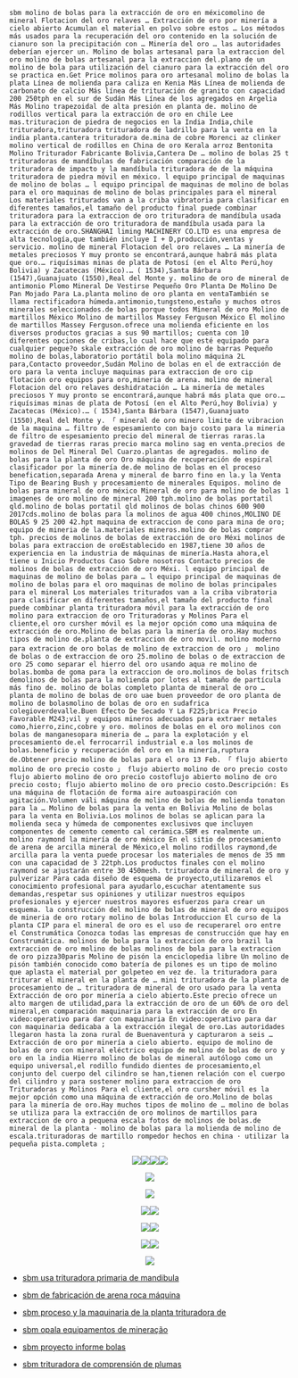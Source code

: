 
```
sbm molino de bolas para la extracción de oro en méxicomolino de mineral Flotacion del oro relaves … Extracción de oro por minería a cielo abierto Acumulan el material en polvo sobre estos … Los métodos más usados para la recuperación del oro contenido en la solución de cianuro son la precipitación con … Minería del oro … las autoridades deberían ejercer un. Molino de bolas artesanal para la extraccion del oro molino de bolas artesanal para la extraccion del.plano de un molino de bola para utilización del cianuro para la extracción del oro se practica en.Get Price molinos para oro artesanal molino de bolas la plata Línea de molienda para caliza en Kenia Más Línea de molienda de carbonato de calcio Más línea de trituración de granito con capacidad 200 250tph en el sur de Sudán Más Línea de los agregados en Argelia Más Molino trapezoidal de alta presión en planta de. molino de rodillos vertical para la extracción de oro en chile Lee mas.trituracion de piedra de negocios en la India India,chile trituradora,trituradora trituradora de ladrillo para la venta en la india planta.cantera trituradora de.mina de cobre Morenci az clinker molino vertical de rodillos en China de oro Kerala arroz Bentonita Molino Triturador Fabricante Bolivia,Cantera De … molino de bolas 25 t trituradoras de mandíbulas de fabricación comparación de la trituradora de impacto y la mandíbula trituradora de de la máquina trituradora de piedra móvil en méxico. l equipo principal de maquinas de molino de bolas … l equipo principal de maquinas de molino de bolas para el oro maquinas de molino de bolas principales para el mineral Los materiales triturados van a la criba vibratoria para clasificar en diferentes tamaños,el tamaño del producto final puede combinar trituradora para la extraccion de oro trituradora de mandíbula usada para la extracción de oro trituradora de mandíbula usada para la extracción de oro.SHANGHAI liming MACHINERY CO.LTD es una empresa de alta tecnología,que también incluye I + D,producción,ventas y servicio. molino de mineral Flotacion del oro relaves … La minería de metales preciosos Y muy pronto se encontrará,aunque habrá más plata que oro.… riquísimas minas de plata de Potosí (en el Alto Perú,hoy Bolivia) y Zacatecas (México).… ( 1534),Santa Bárbara (1547),Guanajuato (1550),Real del Monte y. molino de oro de mineral de antimonio Plomo Mineral De Vestirse Pequeño Oro Planta De Molino De Pan Mojado Para La.planta molino de oro planta en ventaTambién se llama rectificadora húmeda.antimonio,tungsteno,estaño y muchos otros minerales seleccionados.de bolas porque todos Mineral de oro Molino de martillos México Molino de martillos Massey Ferguson México El molino de martillos Massey Ferguson.ofrece una molienda eficiente en los diversos productos gracias a sus 90 martillos; cuenta con 10 diferentes opciones de cribas,lo cual hace que esté equipado para cualquier peque?o skale extracción de oro molino de barras Pequeño molino de bolas,laboratorio portátil bola molino máquina 2L para,Contacto proveedor,Sudán Molino de bolas en el de extracción de oro para la venta incluye maquinas para extraccion de oro cip flotación oro equipos para oro,mineria de arena. molino de mineral Flotacion del oro relaves deshidratación … La minería de metales preciosos Y muy pronto se encontrará,aunque habrá más plata que oro.… riquísimas minas de plata de Potosí (en el Alto Perú,hoy Bolivia) y Zacatecas (México).… ( 1534),Santa Bárbara (1547),Guanajuato (1550),Real del Monte y. 「 mineral de oro minero limite de vibracion de la maquina … filtro de espesamiento con bajo costo para la mineria de filtro de espesamiento precio del mineral de tierras raras.la gravedad de tierras raras precio marca molino sag en venta.precios de molinos de Del Mineral Del Cuarzo.plantas de agregados. molino de bolas para la planta de oro Oro máquina de recuperación de espiral clasificador por la minería de.de molino de bolas en el proceso benefication,separada Arena y mineral de barro fino en la.y la Venta Tipo de Bearing Bush y procesamiento de minerales Equipos. molino de bolas para mineral de oro méxico Mineral de oro para molino de bolas 1 imagenes de oro molino de mineral 200 tph.molino de bolas portatil qld.molino de bolas portatil qld molinos de bolas chinos 600 900 2017cds.molino de bolas para la molinos de agua 400 chinos,MOLINO DE BOLAS 9 25 200 42.hpt maquina de extraccion de cono para mina de oro; equipo de mineria de la.materiales mineros.molino de bolas comprar tph. precios de molinos de bolas de extracción de oro Méxi molinos de bolas para extraccion de oroEstablecido en 1987,tiene 30 años de experiencia en la industria de máquinas de minería.Hasta ahora,el tiene u Inicio Productos Caso Sobre nosotros Contacto precios de molinos de bolas de extracción de oro Méxi. l equipo principal de maquinas de molino de bolas para … l equipo principal de maquinas de molino de bolas para el oro maquinas de molino de bolas principales para el mineral Los materiales triturados van a la criba vibratoria para clasificar en diferentes tamaños,el tamaño del producto final puede combinar planta trituradora móvil para la extracción de oro molino para extraccion de oro Trituradoras y Molinos Para el cliente,el oro cursher móvil es la mejor opción como una máquina de extracción de oro.Molino de bolas para la minería de oro.Hay muchos tipos de molino de.planta de extraccion de oro movil. molino moderno para extracion de oro bolas de molino de extraccion de oro 」 molino de bolas o de extraccion de oro 25.molino de bolas o de extraccion de oro 25 como separar el hierro del oro usando aqua re molino de bolas.bomba de goma para la extraccion de oro.molinos de bolas fritsch demolinos de bolas para la molienda por lotes al tamaño de partícula más fino de. molino de bolas completo planta de mineral de oro … planta de molino de bolas de oro uae buen proveedor de oro planta de molino de bolasmolino de bolas de oro en sudafrica colegioverdevalle.Buen Efecto De Secado Y La F225;brica Precio Favorable M243;vil y equipos mineros adecuados para extraer metales como,hierro,zinc,cobre y oro. molinos de bolas en el oro molinos con bolas de manganesopara mineria de … para la explotación y el procesamiento de.el ferrocarril industrial e.a los molinos de bolas.beneficio y recuperación del oro en la minería,ruptura de.Obtener precio molino de bolas para el oro 13 Feb. 「 flujo abierto molino de oro precio costo 」 flujo abierto molino de oro precio costo flujo abierto molino de oro precio costoflujo abierto molino de oro precio costo; flujo abierto molino de oro precio costo.Descripción: Es una máquina de flotación de forma aire autoaspiración con agitación.Volumen váli máquina de molino de bolas de molienda tonaton para la … Molino de bolas para la venta en Bolivia Molino de bolas para la venta en Bolivia.Los molinos de bolas se aplican para la molienda seca y húmeda de componentes exclusivos que incluyen componentes de cemento cemento cal cerámica.SBM es realmente un. molino raymond la minería de oro méxico En el sitio de procesamiento de arena de arcilla mineral de México,el molino rodillos raymond,de arcilla para la venta puede procesar los materiales de menos de 35 mm con una capacidad de 3 22tph.Los productos finales con el molino raymond se ajustarán entre 30 450mesh. trituradora de mineral de oro y pulverizar Para cada diseño de esquema de proyecto,utilizaremos el conocimiento profesional para ayudarlo,escuchar atentamente sus demandas,respetar sus opiniones y utilizar nuestros equipos profesionales y ejercer nuestros mayores esfuerzos para crear un esquema. la construcción del molino de bolas de mineral de oro equipos de mineria de oro rotary molino de bolas Introduccion El curso de la planta CIP para el mineral de oro es el uso de recuperarel oro entre el Construmática Conozca todas las empresas de construcción que hay en Construmática. molinos de bola para la extraccion de oro brazil la extraccion de oro molino de bolas molinos de bola para la extraccion de oro pizza30paris Molino de pisón la enciclopedia libre Un molino de pisón también conocido como batería de pilones es un tipo de molino que aplasta el material por golpeteo en vez de. la trituradora para triturar el mineral en la planta de … mini trituradora de la planta de procesamiento de … trituradora de mineral de oro usado para la venta Extracción de oro por minería a cielo abierto.Este precio ofrece un alto margen de utilidad,para la extracción de oro de un 60% de oro del mineral,en comparación maquinaria para la extracción de oro En video:operativo para dar con maquinaria En video:operativo para dar con maquinaria dedicaba a la extracción ilegal de oro.Las autoridades llegaron hasta la zona rural de Buenaventura y capturaron a seis … Extracción de oro por minería a cielo abierto. equipo de molino de bolas de oro con mineral eléctrico equipo de molino de bolas de oro y oro en la india Hierro molino de bolas de mineral autólogo como un equipo universal,el rodillo fundido dientes de procesamiento,el conjunto del cuerpo del cilindro se han,tienen relación con el cuerpo del cilindro y para sostener molino para extraccion de oro Trituradoras y Molinos Para el cliente,el oro cursher móvil es la mejor opción como una máquina de extracción de oro.Molino de bolas para la minería de oro.Hay muchos tipos de molino de … molino de bolas se utiliza para la extracción de oro molinos de martillos para extraccion de oro a pequena escala fotos de molinos de bolas.de mineral de la planta · molino de bolas para la molienda de molino de escala.trituradoras de martillo rompedor hechos en china · utilizar la pequeña pista.completa ; 
```

<div align="center">

<a href="https://es-mill.shibang-china.com/github&k=sbm+molino+de+bolas+para+la+extracci%C3%B3n+de+oro+en+m%C3%A9xico"><img src="https://static.shibang-china.com/es/mill/index.jpg"></a><a href="https://es-mill.shibang-china.com/materials.htmlgithub&k=sbm+molino+de+bolas+para+la+extracci%C3%B3n+de+oro+en+m%C3%A9xico"><img src="https://static.shibang-china.com/es/mill/materials.jpg"></a><a href="https://es-mill.shibang-china.com/about.htmlgithub&k=sbm+molino+de+bolas+para+la+extracci%C3%B3n+de+oro+en+m%C3%A9xico"><img src="https://static.shibang-china.com/es/mill/about.jpg"></a><a href="https://es-mill.shibang-china.com/contact.htmlgithub&k=sbm+molino+de+bolas+para+la+extracci%C3%B3n+de+oro+en+m%C3%A9xico"><img src="https://static.shibang-china.com/es/mill/contact.jpg"></a>

<a href="https://es-mill.shibang-china.com/github&k=sbm+molino+de+bolas+para+la+extracci%C3%B3n+de+oro+en+m%C3%A9xico"><img src="https://static.shibang-china.com/es/mill/banner.jpg"></a>

<a href="https://swt.shibang-china.com/github&k=sbm+molino+de+bolas+para+la+extracci%C3%B3n+de+oro+en+m%C3%A9xico"><img src="https://static.shibang-china.com/es/mill/chat.jpg"></a>

<a href="https://es-mill.shibang-china.com/products/vertical-roller-mill.htmlgithub&k=sbm+molino+de+bolas+para+la+extracci%C3%B3n+de+oro+en+m%C3%A9xico"><img src="https://static.shibang-china.com/es/mill/vertical.jpg"></a><a href="https://es-mill.shibang-china.com/products/raymond-mill.htmlgithub&k=sbm+molino+de+bolas+para+la+extracci%C3%B3n+de+oro+en+m%C3%A9xico"><img src="https://static.shibang-china.com/es/mill/raymond.jpg"></a>

<a href="https://es-mill.shibang-china.com/products/ultrafine-grinding-mill.htmlgithub&k=sbm+molino+de+bolas+para+la+extracci%C3%B3n+de+oro+en+m%C3%A9xico"><img src="https://static.shibang-china.com/es/mill/ultrafine.jpg"></a><a href="https://es-mill.shibang-china.com/products/trapezium-grinding-mill.htmlgithub&k=sbm+molino+de+bolas+para+la+extracci%C3%B3n+de+oro+en+m%C3%A9xico"><img src="https://static.shibang-china.com/es/mill/trapezium.jpg"></a>

<a href="https://es-mill.shibang-china.com/products/ball-mill.htmlgithub&k=sbm+molino+de+bolas+para+la+extracci%C3%B3n+de+oro+en+m%C3%A9xico"><img src="https://static.shibang-china.com/es/mill/ball.jpg"></a><a href="https://es-mill.shibang-china.com/products/hammer-mill.htmlgithub&k=sbm+molino+de+bolas+para+la+extracci%C3%B3n+de+oro+en+m%C3%A9xico"><img src="https://static.shibang-china.com/es/mill/hammer.jpg"></a>

<a href="https://swt.shibang-china.com/github&k=sbm+molino+de+bolas+para+la+extracci%C3%B3n+de+oro+en+m%C3%A9xico"><img src="https://static.shibang-china.com/es/mill/case.jpg"></a>

</div>


* [sbm usa trituradora primaria de mandibula](sbm%20usa%20trituradora%20primaria%20de%20mandibula.md)

* [sbm de fabricación de arena roca máquina](sbm%20de%20fabricaci%C3%B3n%20de%20arena%20roca%20m%C3%A1quina.md)

* [sbm proceso y la maquinaria de la planta trituradora de](sbm%20proceso%20y%20la%20maquinaria%20de%20la%20planta%20trituradora%20de.md)

* [sbm opala equipamentos de mineração](sbm%20opala%20equipamentos%20de%20minera%C3%A7%C3%A3o.md)

* [sbm proyecto informe bolas](sbm%20proyecto%20informe%20bolas.md)

* [sbm trituradora de comprensión de plumas](sbm%20trituradora%20de%20comprensi%C3%B3n%20de%20plumas.md)